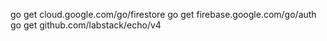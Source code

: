 go get cloud.google.com/go/firestore 
go get firebase.google.com/go/auth 
go get github.com/labstack/echo/v4
